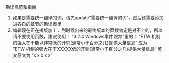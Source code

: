 勘误规范和指南
1. 如果是需要统一翻译的词，请先update"需要统一翻译的词"。然后还需要添加进各自的章节的勘误表里
2. 编辑现在正在排版加工，到时候出来的最终版本的页数肯定是对不上的，所以请不要使用页数，建议使用：
“3.2.4 Windows事件跟踪“里的：
“ETW 机制的强大在于能以非常低的开销(通常小于百分之几)提供大量信息“
应为
”ETW 机制的强大在于XXXXX低的开销(通常小于百分之几)提供大量信息“
英文原文为
“x x x x x”

